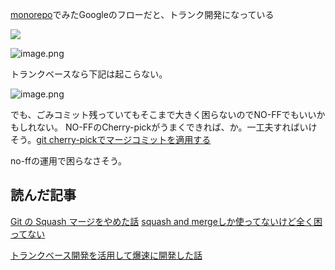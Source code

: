 [monorepo](/top/Sprint/7月/monorepo)でみたGoogleのフローだと、トランク開発になっている

![](https://dev.azure.com/hibohiboo/b0423023-ba3b-454b-a52c-2cd1455f5c9b/_apis/git/repositories/7e06f0b9-7669-4eb7-8bf8-a84d6e6f3242/Items?path=/wiki/.attachments/image-abf42b50-0659-4006-82fb-a306c2387164.png&download=false&resolveLfs=true&%24format=octetStream&api-version=5.0-preview.1&sanitize=true&versionDescriptor.version=wiki)

![image.png](/.attachments/image-cedbb200-7378-4b57-b286-bc54fc62b2cf.png)

トランクベースなら下記は起こらない。

![image.png](/.attachments/image-9b0012fe-502b-4d10-a0d2-5cfadb8bb0a8.png)

でも、ごみコミット残っていてもそこまで大きく困らないのでNO-FFでもいいかもしれない。
NO-FFのCherry-pickがうまくできれば、か。一工夫すればいけそう。[git cherry-pickでマージコミットを適用する](https://te2u.hatenablog.jp/entry/2013/11/02/130740)

no-ffの運用で困らなさそう。


## 読んだ記事
[Git の Squash マージをやめた話](https://tech.mobilefactory.jp/entry/2023/11/29/160000)
[squash and mergeしか使ってないけど全く困ってない](https://wp.jmuk.org/2023/11/30/squash-and-merge%E3%81%97%E3%81%8B%E4%BD%BF%E3%81%A3%E3%81%A6%E3%81%AA%E3%81%84%E3%81%91%E3%81%A9%E5%85%A8%E3%81%8F%E5%9B%B0%E3%81%A3%E3%81%A6%E3%81%AA%E3%81%84/)

 [トランクベース開発を活用して爆速に開発した話](https://www.slideshare.net/slideshow/ss-245435257/245435257)
